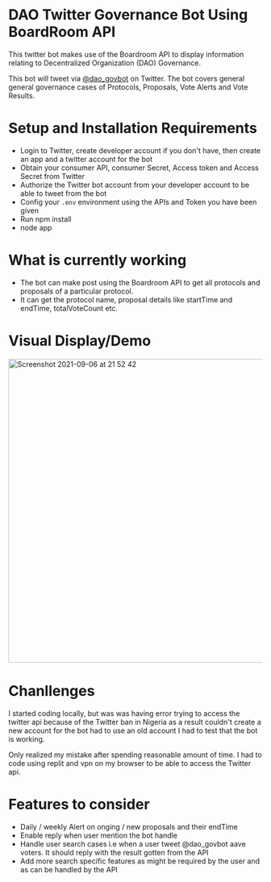 # DAO Twitter Governance Bot Using BoardRoom API

This twitter bot makes use of the Boardroom API to display information relating to Decentralized Organization (DAO) Governance.

This bot will tweet via [@dao_govbot](https://twitter.com/dao_govbot) on Twitter. 
The bot covers general general governance cases of Protocols, Proposals, Vote Alerts and Vote Results.

# Setup and Installation Requirements
- Login to Twitter, create developer account if you don't have, then create an app and a twitter account for the bot
- Obtain your consumer API, consumer Secret, Access token and Access Secret from Twitter
- Authorize the Twitter bot account from your developer account to be able to tweet from the bot
- Config your `.env` environment using the APIs and Token you have been given
- Run npm install 
- node app

# What is currently working
- The bot can make post using the Boardroom API to get all protocols and proposals of a particular protocol.
- It can get the protocol name, proposal details like startTime and endTime, totalVoteCount etc.

# Visual Display/Demo
 <img width="603" alt="Screenshot 2021-09-06 at 21 52 42" src="https://user-images.githubusercontent.com/23031920/132259992-91970f44-b7f5-4437-b122-bf9616eb1e47.png">

# Chanllenges
I started coding locally, but was was having error trying to access the twitter api because of the Twitter ban in Nigeria as a result couldn't create a new account for the bot had to use an old account I had to test that the bot is working. 

Only realized my mistake after spending reasonable amount of time. I had to code using replit and vpn on my browser to be able to access the Twitter api.

# Features to consider
- Daily / weekly Alert on onging / new proposals and their endTime
- Enable reply when user mention the bot handle
- Handle user search cases i.e when a user tweet @dao_govbot aave voters. It should reply with the result gotten from the API
- Add more search specific features as might be required by the user and as can be handled by the API



